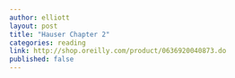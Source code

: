```yaml
---
author: elliott
layout: post
title: "Hauser Chapter 2"
categories: reading
link: http://shop.oreilly.com/product/0636920040873.do
published: false
---
```

